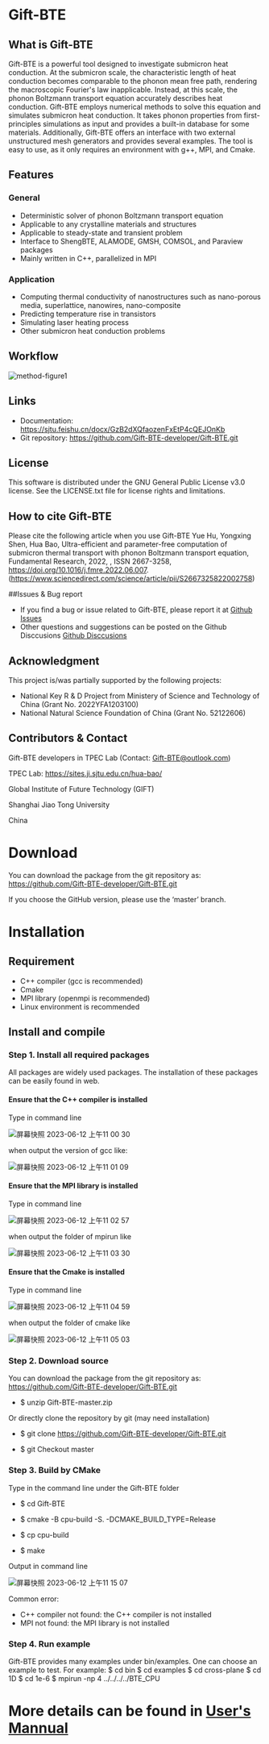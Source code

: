 # Gift-BTE

## What is Gift-BTE 
Gift-BTE is a powerful tool designed to investigate submicron heat conduction. At the submicron scale, the characteristic length of heat conduction becomes comparable to the phonon mean free path, rendering the macroscopic Fourier's law inapplicable. Instead, at this scale, the phonon Boltzmann transport equation accurately describes heat conduction. Gift-BTE employs numerical methods to solve this equation and simulates submicron heat conduction. It takes phonon properties from first-principles simulations as input and provides a built-in database for some materials. Additionally, Gift-BTE offers an interface with two external unstructured mesh generators and provides several examples. The tool is easy to use, as it only requires an environment with g++, MPI, and Cmake.

## Features
### General
- Deterministic solver of phonon Boltzmann transport equation
- Applicable to any crystalline materials and structures
- Applicable to steady-state and transient problem
- Interface to ShengBTE, ALAMODE, GMSH, COMSOL, and Paraview packages
- Mainly written in C++, parallelized in MPI

### Application
- Computing thermal conductivity of nanostructures such as nano-porous media, superlattice, nanowires, nano-composite
- Predicting temperature rise in transistors
- Simulating laser heating process
- Other submicron heat conduction problems

## Workflow
![method-figure1](https://github.com/Gift-BTE-developer/Gift-BTE/assets/133620758/86174800-9b5c-4b00-9fab-a4643f14727f)

## Links
- Documentation: https://sjtu.feishu.cn/docx/GzB2dXQfaozenFxEtP4cQEJOnKb
- Git repository: https://github.com/Gift-BTE-developer/Gift-BTE.git

## License
This software is distributed under the GNU General Public License v3.0 license. See the LICENSE.txt file for license rights and limitations.

## How to cite Gift-BTE
Please cite the following article when you use Gift-BTE 
Yue Hu, Yongxing Shen, Hua Bao,
Ultra-efficient and parameter-free computation of submicron thermal transport with phonon Boltzmann transport equation,
Fundamental Research,
2022,
,
ISSN 2667-3258,
https://doi.org/10.1016/j.fmre.2022.06.007.
(https://www.sciencedirect.com/science/article/pii/S2667325822002758)

##Issues & Bug report
- If you find a bug or issue related to Gift-BTE, please report it at [Github Issues](https://github.com/Gift-BTE-developer/Gift-BTE/issues)
- Other questions and suggestions can be posted on the Github Disccusions [Github Disccusions](https://github.com/Gift-BTE-developer/Gift-BTE/discussions)

## Acknowledgment
This project is/was partially supported by the following projects:
 
- National Key R \& D Project from Ministery of Science and Technology of China (Grant No. 2022YFA1203100)
- National Natural Science Foundation of China (Grant No. 52122606)

## Contributors & Contact
Gift-BTE developers in TPEC Lab (Contact: Gift-BTE@outlook.com)

TPEC Lab: https://sites.ji.sjtu.edu.cn/hua-bao/

Global Institute of Future Technology (GIFT)

Shanghai Jiao Tong University

China

# Download
You can download the package from the git repository as:
 https://github.com/Gift-BTE-developer/Gift-BTE.git

If you choose the GitHub version, please use the ‘master’ branch.

# Installation
## Requirement
- C++ compiler (gcc is recommended)
- Cmake
- MPI library (openmpi is recommended)
-  Linux environment is recommended

## Install and compile
### Step 1. Install all required packages
All packages are widely used packages. The installation of these packages can be easily found in web.

#### Ensure that the C++ compiler is installed 

Type in command line

![屏幕快照 2023-06-12 上午11 00 30](https://github.com/Gift-BTE-developer/Gift-BTE/assets/50352151/57fff5eb-bdf3-4e3e-8284-8b4685ab8950)

when output the version of gcc like:

![屏幕快照 2023-06-12 上午11 01 09](https://github.com/Gift-BTE-developer/Gift-BTE/assets/50352151/17aec67a-ebe0-4d38-9d28-7943da401bd4)

#### Ensure that the MPI library is installed 

Type in command line

![屏幕快照 2023-06-12 上午11 02 57](https://github.com/Gift-BTE-developer/Gift-BTE/assets/50352151/1f6d6c3a-41f2-4709-9e31-225361221bc1)

when output the folder of mpirun like

![屏幕快照 2023-06-12 上午11 03 30](https://github.com/Gift-BTE-developer/Gift-BTE/assets/50352151/dbdc40a0-437e-42f4-9fba-640599be3a3d)

#### Ensure that the Cmake is installed 

Type in command line

![屏幕快照 2023-06-12 上午11 04 59](https://github.com/Gift-BTE-developer/Gift-BTE/assets/50352151/5b961d6b-b7f7-4d22-828a-0318b2e2ef80)

when output the folder of cmake like

![屏幕快照 2023-06-12 上午11 05 03](https://github.com/Gift-BTE-developer/Gift-BTE/assets/50352151/07e2a9a2-0212-483b-9b4d-914a14d3440a)

### Step 2. Download source

You can download the package from the git repository as:
 https://github.com/Gift-BTE-developer/Gift-BTE.git
 - $ unzip Gift-BTE-master.zip
 
Or directly clone the repository by git (may need installation)

- $ git clone https://github.com/Gift-BTE-developer/Gift-BTE.git

- $ git Checkout master



### Step 3. Build by CMake

Type in the command line under the Gift-BTE folder

- $ cd Gift-BTE

- $ cmake -B cpu-build -S.  -DCMAKE_BUILD_TYPE=Release

- $ cp cpu-build

- $ make

Output in command line

![屏幕快照 2023-06-12 上午11 15 07](https://github.com/Gift-BTE-developer/Gift-BTE/assets/50352151/46b6867f-b4c5-4416-8481-08bc565b6f4f)


Common error: 

- C++ compiler not found: the C++ compiler is not installed 
- MPI not found: the MPI library is not installed 

### Step 4. Run example
Gift-BTE provides many examples under bin/examples. One can choose an example to test. For example: 
$ cd bin
$ cd examples
$ cd cross-plane
$ cd 1D
$ cd 1e-6
$ mpirun -np 4 ../../../../BTE_CPU

# More details can be found in [User's Mannual](https://sjtu.feishu.cn/docx/GzB2dXQfaozenFxEtP4cQEJOnKb)
